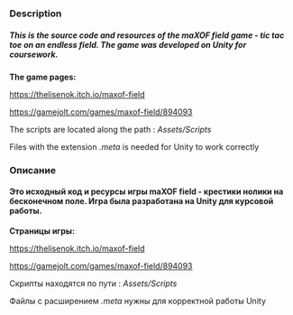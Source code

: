 ### Description

##### This is the source code and resources of the maXOF field game - tic tac toe on an endless field. The game was developed on Unity for coursework.

**The game pages:**

https://thelisenok.itch.io/maxof-field

https://gamejolt.com/games/maxof-field/894093

The scripts are located along the path : *Assets/Scripts*

Files with the extension *.meta* is needed for Unity to work correctly

### Описание

#### Это исходный код и ресурсы игры maXOF field - крестики нолики на бесконечном поле. Игра была разработана на Unity для курсовой работы.

**Страницы игры:**

https://thelisenok.itch.io/maxof-field

https://gamejolt.com/games/maxof-field/894093

Скрипты находятся по пути : *Assets/Scripts*

Файлы с расширением *.meta* нужны для корректной работы Unity


